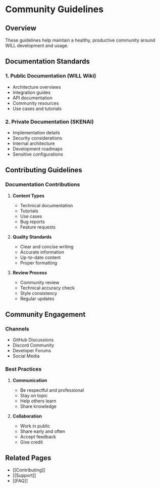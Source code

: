 # Community Guidelines

## Overview

These guidelines help maintain a healthy, productive community around WILL development and usage.

## Documentation Standards

### 1. Public Documentation (WILL Wiki)
- Architecture overviews
- Integration guides
- API documentation
- Community resources
- Use cases and tutorials

### 2. Private Documentation (SKENAI)
- Implementation details
- Security considerations
- Internal architecture
- Development roadmaps
- Sensitive configurations

## Contributing Guidelines

### Documentation Contributions
1. **Content Types**
   - Technical documentation
   - Tutorials
   - Use cases
   - Bug reports
   - Feature requests

2. **Quality Standards**
   - Clear and concise writing
   - Accurate information
   - Up-to-date content
   - Proper formatting

3. **Review Process**
   - Community review
   - Technical accuracy check
   - Style consistency
   - Regular updates

## Community Engagement

### Channels
- GitHub Discussions
- Discord Community
- Developer Forums
- Social Media

### Best Practices
1. **Communication**
   - Be respectful and professional
   - Stay on topic
   - Help others learn
   - Share knowledge

2. **Collaboration**
   - Work in public
   - Share early and often
   - Accept feedback
   - Give credit

## Related Pages
- [[Contributing]]
- [[Support]]
- [[FAQ]]
